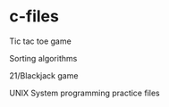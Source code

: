 # c-files

Tic tac toe game

Sorting algorithms

21/Blackjack game

UNIX System programming practice files
